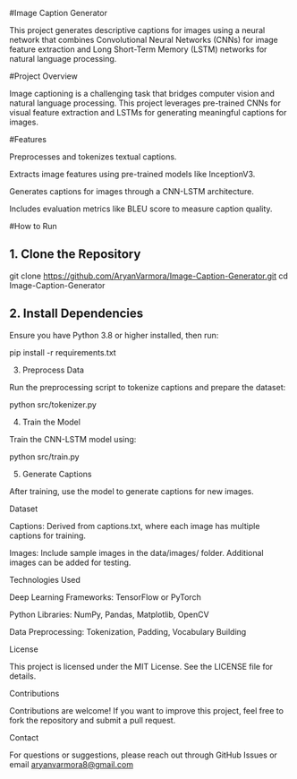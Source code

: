 #Image Caption Generator

This project generates descriptive captions for images using a neural network that combines Convolutional Neural Networks (CNNs) for image feature extraction and Long Short-Term Memory (LSTM) networks for natural language processing.

#Project Overview

Image captioning is a challenging task that bridges computer vision and natural language processing. This project leverages pre-trained CNNs for visual feature extraction and LSTMs for generating meaningful captions for images.

#Features

Preprocesses and tokenizes textual captions.

Extracts image features using pre-trained models like InceptionV3.

Generates captions for images through a CNN-LSTM architecture.

Includes evaluation metrics like BLEU score to measure caption quality.



#How to Run

## 1. Clone the Repository

git clone https://github.com/AryanVarmora/Image-Caption-Generator.git
cd Image-Caption-Generator

## 2. Install Dependencies

Ensure you have Python 3.8 or higher installed, then run:

pip install -r requirements.txt

3. Preprocess Data

Run the preprocessing script to tokenize captions and prepare the dataset:

python src/tokenizer.py

4. Train the Model

Train the CNN-LSTM model using:

python src/train.py

5. Generate Captions

After training, use the model to generate captions for new images.

Dataset

Captions: Derived from captions.txt, where each image has multiple captions for training.

Images: Include sample images in the data/images/ folder. Additional images can be added for testing.

Technologies Used

Deep Learning Frameworks: TensorFlow or PyTorch

Python Libraries: NumPy, Pandas, Matplotlib, OpenCV

Data Preprocessing: Tokenization, Padding, Vocabulary Building

License

This project is licensed under the MIT License. See the LICENSE file for details.

Contributions

Contributions are welcome! If you want to improve this project, feel free to fork the repository and submit a pull request.

Contact

For questions or suggestions, please reach out through GitHub Issues or email aryanvarmora8@gmail.com

